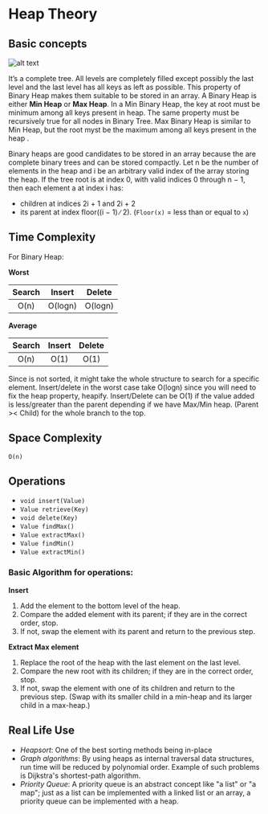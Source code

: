 # Heap  Theory


## Basic concepts

![alt text](https://upload.wikimedia.org/wikipedia/commons/thumb/3/38/Max-Heap.svg/320px-Max-Heap.svg.png "Heap")

It’s a complete tree. All levels are completely filled except possibly the last level and the last level has all keys as left as possible.
This property of Binary Heap makes them suitable to be stored in an array.
A Binary Heap is either **Min Heap** or **Max Heap**.
In a Min Binary Heap, the key at root must be minimum among all keys present in heap. The same property must be recursively true for all nodes in Binary Tree.
Max Binary Heap is similar to Min Heap, but the root myst be the maximum among all keys present in the heap .

Binary heaps are good candidates to be stored in an array because the are complete binary trees and can be stored compactly.
Let n be the number of elements in the heap and i be an arbitrary valid index of the array storing the heap.
If the tree root is at index 0, with valid indices 0 through n − 1, then each element a at index i has:

- children at indices 2i + 1 and 2i + 2
- its parent at index floor((i − 1) ∕ 2). (`Floor(x)` = less than or equal to `x`)


## Time Complexity

For Binary Heap:

**Worst**

| Search | Insert | Delete |
|:-------:|:-------:|:-------:|
| O(n) | O(logn) | O(logn) |


**Average**

| Search | Insert | Delete |
|:-------:|:-------:|:-------:|
| O(n) | O(1) | O(1) |


Since is not sorted, it might take the whole structure to search for a specific element.
Insert/delete in the worst case take O(logn) since you will need to fix the heap property, heapify.
Insert/Delete can be O(1) if the value added is less/greater than the parent depending if we have Max/Min heap.
(Parent >< Child) for the whole branch to the top.

## Space Complexity
`O(n)`

## Operations
- `void insert(Value)`
- `Value retrieve(Key)`
- `void delete(Key)`
- `Value findMax()`
- `Value extractMax()`
- `Value findMin()`
- `Value extractMin()`


### Basic Algorithm for operations:

**Insert**
1. Add the element to the bottom level of the heap.
2. Compare the added element with its parent; if they are in the correct order, stop.
3. If not, swap the element with its parent and return to the previous step.

**Extract Max element**

1. Replace the root of the heap with the last element on the last level.
2. Compare the new root with its children; if they are in the correct order, stop.
3. If not, swap the element with one of its children and return to the previous step. (Swap with its smaller child in a min-heap and its larger child in a max-heap.)


## Real Life Use

- *Heapsort*: One of the best sorting methods being in-place
- *Graph algorithms*: By using heaps as internal traversal data structures, run time will be reduced by polynomial order. Example of such problems is Dijkstra's shortest-path algorithm.
- *Priority Queue*: A priority queue is an abstract concept like "a list" or "a map"; just as a list can be implemented with a linked list or an array, a priority queue can be implemented with a heap.
